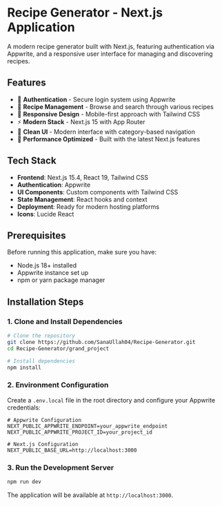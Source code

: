 # Recipe Generator - Next.js Application

A modern recipe generator built with Next.js, featuring authentication via Appwrite, and a responsive user interface for managing and discovering recipes.

## Features

- 🔐 **Authentication** - Secure login system using Appwrite
- 🍳 **Recipe Management** - Browse and search through various recipes
- 📱 **Responsive Design** - Mobile-first approach with Tailwind CSS
- ⚡ **Modern Stack** - Next.js 15 with App Router
- 🎨 **Clean UI** - Modern interface with category-based navigation
- 🚀 **Performance Optimized** - Built with the latest Next.js features

## Tech Stack

- **Frontend**: Next.js 15.4, React 19, Tailwind CSS
- **Authentication**: Appwrite
- **UI Components**: Custom components with Tailwind CSS
- **State Management**: React hooks and context
- **Deployment**: Ready for modern hosting platforms
- **Icons**: Lucide React

## Prerequisites

Before running this application, make sure you have:

- Node.js 18+ installed
- Appwrite instance set up
- npm or yarn package manager

## Installation Steps

### 1. Clone and Install Dependencies

```bash
# Clone the repository
git clone https://github.com/SanaUllah04/Recipe-Generator.git
cd Recipe-Generator/grand_project

# Install dependencies
npm install
```

### 2. Environment Configuration

Create a `.env.local` file in the root directory and configure your Appwrite credentials:

```env
# Appwrite Configuration
NEXT_PUBLIC_APPWRITE_ENDPOINT=your_appwrite_endpoint
NEXT_PUBLIC_APPWRITE_PROJECT_ID=your_project_id

# Next.js Configuration
NEXT_PUBLIC_BASE_URL=http://localhost:3000
```

### 3. Run the Development Server

```bash
npm run dev
```

The application will be available at `http://localhost:3000`.
